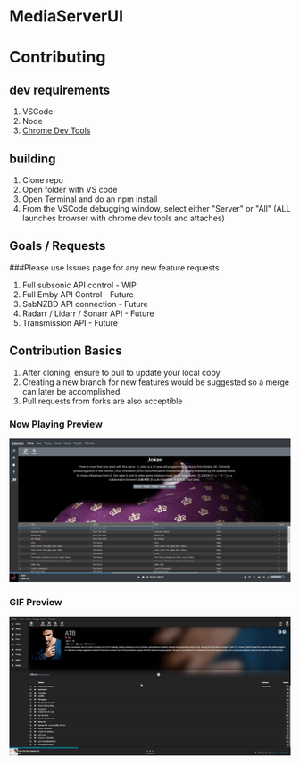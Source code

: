 # MediaServerUI


# Contributing

## dev requirements
1. VSCode
2. Node
3. [Chrome Dev Tools](https://marketplace.visualstudio.com/items?itemName=msjsdiag.debugger-for-chrome)

## building
1. Clone repo
2. Open folder with VS code
3. Open Terminal and do an npm install
4. From the VSCode debugging window, select either "Server" or "All" (ALL launches browser with chrome dev tools and attaches)

## Goals / Requests
###Please use Issues page for any new feature requests
1. Full subsonic API control - WIP
2. Full Emby API Control - Future
3. SabNZBD API connection - Future
4. Radarr / Lidarr / Sonarr API - Future
5. Transmission API - Future

## Contribution Basics
1. After cloning, ensure to pull to update your local copy
2. Creating a new branch for new features would be suggested so a merge can later be accomplished. 
3. Pull requests from forks are also acceptible 



### Now Playing Preview
![Alt text](/media/preview.png?raw=true "Overall interface")


### GIF Preview
![Alt Text](/media/preview.gif)
